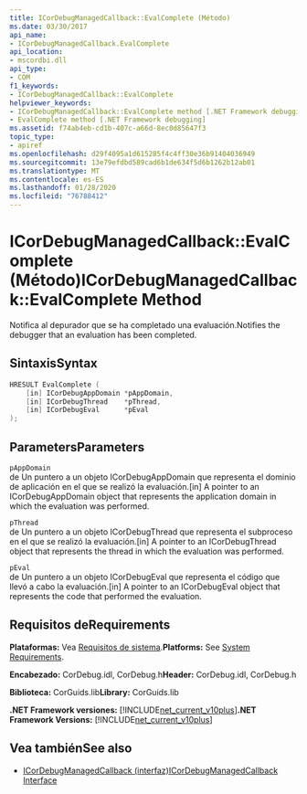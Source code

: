 ```yaml
---
title: ICorDebugManagedCallback::EvalComplete (Método)
ms.date: 03/30/2017
api_name:
- ICorDebugManagedCallback.EvalComplete
api_location:
- mscordbi.dll
api_type:
- COM
f1_keywords:
- ICorDebugManagedCallback::EvalComplete
helpviewer_keywords:
- ICorDebugManagedCallback::EvalComplete method [.NET Framework debugging]
- EvalComplete method [.NET Framework debugging]
ms.assetid: f74ab4eb-cd1b-407c-a66d-8ec0d85647f3
topic_type:
- apiref
ms.openlocfilehash: d29f4095a1d615285f4c4ff30e36b91404036949
ms.sourcegitcommit: 13e79efdbd589cad6b1de634f5d6b1262b12ab01
ms.translationtype: MT
ms.contentlocale: es-ES
ms.lasthandoff: 01/28/2020
ms.locfileid: "76788412"
---
```

# <a name="icordebugmanagedcallbackevalcomplete-method"></a><span data-ttu-id="54893-102">ICorDebugManagedCallback::EvalComplete (Método)</span><span class="sxs-lookup"><span data-stu-id="54893-102">ICorDebugManagedCallback::EvalComplete Method</span></span>
<span data-ttu-id="54893-103">Notifica al depurador que se ha completado una evaluación.</span><span class="sxs-lookup"><span data-stu-id="54893-103">Notifies the debugger that an evaluation has been completed.</span></span>  
  
## <a name="syntax"></a><span data-ttu-id="54893-104">Sintaxis</span><span class="sxs-lookup"><span data-stu-id="54893-104">Syntax</span></span>  
  
```cpp  
HRESULT EvalComplete (  
    [in] ICorDebugAppDomain *pAppDomain,  
    [in] ICorDebugThread    *pThread,  
    [in] ICorDebugEval      *pEval  
);  
```  
  
## <a name="parameters"></a><span data-ttu-id="54893-105">Parameters</span><span class="sxs-lookup"><span data-stu-id="54893-105">Parameters</span></span>  
 `pAppDomain`  
 <span data-ttu-id="54893-106">de Un puntero a un objeto ICorDebugAppDomain que representa el dominio de aplicación en el que se realizó la evaluación.</span><span class="sxs-lookup"><span data-stu-id="54893-106">[in] A pointer to an ICorDebugAppDomain object that represents the application domain in which the evaluation was performed.</span></span>  
  
 `pThread`  
 <span data-ttu-id="54893-107">de Un puntero a un objeto ICorDebugThread que representa el subproceso en el que se realizó la evaluación.</span><span class="sxs-lookup"><span data-stu-id="54893-107">[in] A pointer to an ICorDebugThread object that represents the thread in which the evaluation was performed.</span></span>  
  
 `pEval`  
 <span data-ttu-id="54893-108">de Un puntero a un objeto ICorDebugEval que representa el código que llevó a cabo la evaluación.</span><span class="sxs-lookup"><span data-stu-id="54893-108">[in] A pointer to an ICorDebugEval object that represents the code that performed the evaluation.</span></span>  
  
## <a name="requirements"></a><span data-ttu-id="54893-109">Requisitos de</span><span class="sxs-lookup"><span data-stu-id="54893-109">Requirements</span></span>  
 <span data-ttu-id="54893-110">**Plataformas:** Vea [Requisitos de sistema](../../../../docs/framework/get-started/system-requirements.md).</span><span class="sxs-lookup"><span data-stu-id="54893-110">**Platforms:** See [System Requirements](../../../../docs/framework/get-started/system-requirements.md).</span></span>  
  
 <span data-ttu-id="54893-111">**Encabezado:** CorDebug.idl, CorDebug.h</span><span class="sxs-lookup"><span data-stu-id="54893-111">**Header:** CorDebug.idl, CorDebug.h</span></span>  
  
 <span data-ttu-id="54893-112">**Biblioteca:** CorGuids.lib</span><span class="sxs-lookup"><span data-stu-id="54893-112">**Library:** CorGuids.lib</span></span>  
  
 <span data-ttu-id="54893-113">**.NET Framework versiones:** [!INCLUDE[net_current_v10plus](../../../../includes/net-current-v10plus-md.md)]</span><span class="sxs-lookup"><span data-stu-id="54893-113">**.NET Framework Versions:** [!INCLUDE[net_current_v10plus](../../../../includes/net-current-v10plus-md.md)]</span></span>  
  
## <a name="see-also"></a><span data-ttu-id="54893-114">Vea también</span><span class="sxs-lookup"><span data-stu-id="54893-114">See also</span></span>

- [<span data-ttu-id="54893-115">ICorDebugManagedCallback (interfaz)</span><span class="sxs-lookup"><span data-stu-id="54893-115">ICorDebugManagedCallback Interface</span></span>](icordebugmanagedcallback-interface.md)
